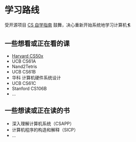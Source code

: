 # 学习路线

受开源项目 [CS 自学指南](https://csdiy.wiki/) 鼓舞，决心重新开始系统地学习计算机🏄

## 一些想看或正在看的课

- [Harvard CS50x](./cs50x/intro)
- UCB CS61A
- Nand2Tetris
- UCB CS61B
- 华科 计算机硬件系统设计
- UCB CS61C
- Stanford CS106B
- ...

## 一些想读或正在读的书

- 深入理解计算机系统（CSAPP）
- 计算机程序的构造和解释（SICP）
- ...